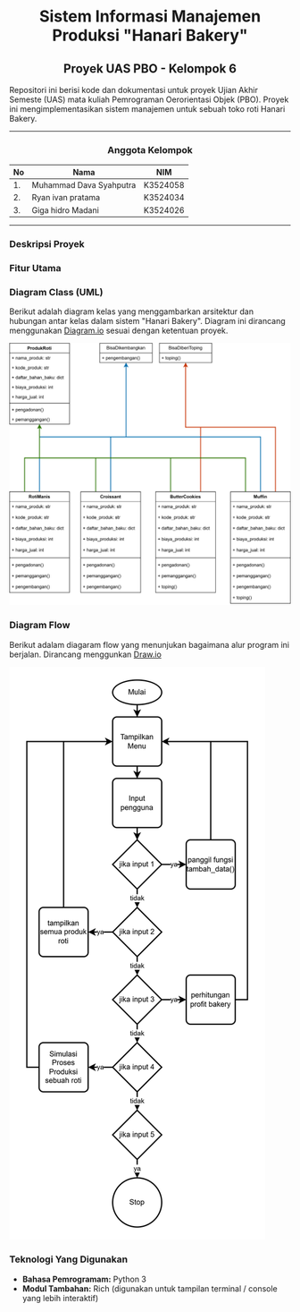 <div align="center">

# Sistem Informasi Manajemen Produksi "Hanari Bakery"
## Proyek UAS PBO - Kelompok 6

</div>

Repositori ini berisi kode dan dokumentasi untuk proyek Ujian Akhir Semeste (UAS) mata kuliah Pemrograman Oerorientasi Objek (PBO). Proyek ini mengimplementasikan sistem manajemen untuk sebuah toko roti Hanari Bakery.

---


<div align="center">

### Anggota Kelompok

| No | Nama | NIM |
|--|--|--|
|1.|Muhammad Dava Syahputra|K3524058|
|2.|Ryan ivan pratama|K3524034|
|3.|Giga hidro Madani|K3524026|

</div>

---

### Deskripsi Proyek



### Fitur Utama


### Diagram Class (UML)

Berikut adalah diagram kelas yang menggambarkan arsitektur dan hubungan antar kelas dalam sistem "Hanari Bakery". Diagram ini dirancang menggunakan [Diagram.io](https://app.diagrams.net) sesuai dengan ketentuan proyek.

![Class Diagram](media/Diagram_Class.drawio.png)

### Diagram Flow

Berikut adalam diagaram flow yang menunjukan bagaimana alur program ini berjalan. Dirancang menggunkan [Draw.io](https://app.diagrams.net)

![Class Flow](media/Diagram_Flow.drawio.png)

### Teknologi Yang Digunakan
* **Bahasa Pemrogramam:** Python 3
* **Modul Tambahan:** Rich (digunakan untuk tampilan terminal / console yang lebih interaktif)